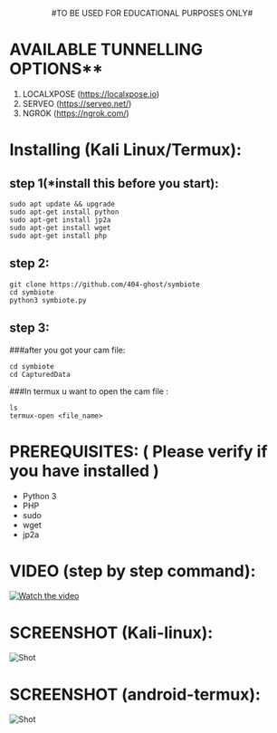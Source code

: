 <p align="center">
  #TO BE USED FOR EDUCATIONAL PURPOSES ONLY#
</p>

# AVAILABLE TUNNELLING OPTIONS**
1) LOCALXPOSE (https://localxpose.io)
2) SERVEO (https://serveo.net/)
3) NGROK (https://ngrok.com/)
# Installing (Kali Linux/Termux):
## step 1(*install this before you start):
```
sudo apt update && upgrade
sudo apt-get install python
sudo apt-get install jp2a 
sudo apt-get install wget
sudo apt-get install php
```
## step 2:
```
git clone https://github.com/404-ghost/symbiote
cd symbiote
python3 symbiote.py
```
## step 3:
###after you got your cam file:
```
cd symbiote
cd CapturedData 
```
###In termux u want to open the cam file :
```
ls
termux-open <file_name>
```
# PREREQUISITES: ( Please verify if you have installed )
* Python 3
* PHP
* sudo
* wget
* jp2a

# VIDEO (step by step command):
[![Watch the video](https://imgur.com/MmYQQfW.png)](https://youtu.be/vt5fpE0bzSY)

# SCREENSHOT (Kali-linux):
![Shot](https://imgur.com/kBiCDpP.png)

# SCREENSHOT (android-termux):
![Shot](https://imgur.com/qpTDw8n.png)

